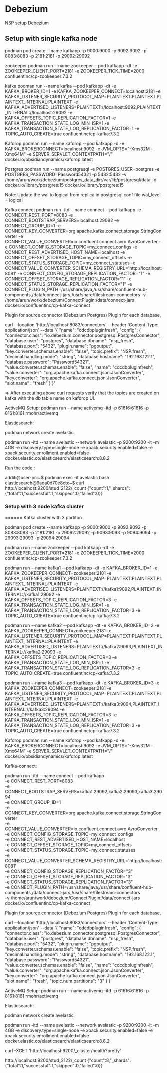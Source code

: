 # Debezium
NSP setup Debezium

## Setup with single kafka node
podman pod create --name kafkapp -p 9000:9000 -p 9092:9092 -p 8083:8083 -p 2181:2181 -p 29092:29092

zookeeper
podman run --name zookeeper --pod kafkapp -dt -e ZOOKEEPER_CLIENT_PORT=2181 -e ZOOKEEPER_TICK_TIME=2000 confluentinc/cp-zookeeper:7.3.2

kafka
podman run --name kafka --pod kafkapp -dt -e KAFKA_BROKER_ID=1 -e KAFKA_ZOOKEEPER_CONNECT=localhost:2181 -e KAFKA_LISTENER_SECURITY_PROTOCOL_MAP=PLAINTEXT:PLAINTEXT,PLAINTEXT_INTERNAL:PLAINTEXT -e KAFKA_ADVERTISED_LISTENERS=PLAINTEXT://localhost:9092,PLAINTEXT_INTERNAL://localhost:29092 -e KAFKA_OFFSETS_TOPIC_REPLICATION_FACTOR=1 -e KAFKA_TRANSACTION_STATE_LOG_MIN_ISR=1 -e KAFKA_TRANSACTION_STATE_LOG_REPLICATION_FACTOR=1 -e TOPIC_AUTO_CREATE=true confluentinc/cp-kafka:7.3.2

Kafdrop
podman run --name kafdrop --pod kafkapp -d -e KAFKA_BROKERCONNECT=localhost:9092 -e JVM_OPTS="-Xms32M -Xmx64M" -e SERVER_SERVLET_CONTEXTPATH="/" docker.io/obsidiandynamics/kafdrop:latest

Postgres
podman run --name postgresql -e POSTGRES_USER=postgres -e POSTGRES_PASSWORD=Password54321 -p 5432:5432 -v /home/arun/work/debezium/postgres_data_dir:/var/lib/postgresql/data -d docker.io/library/postgres:15
docker.io/library/postgres:15

Note: Update the wal to logical from replica in postgresql.conf file
wal_level = logical



Kafka connect
podman run -itd --name connect --pod kafkapp -e CONNECT_REST_PORT=8083 -e CONNECT_BOOTSTRAP_SERVERS=localhost:29092 -e CONNECT_GROUP_ID=1 -e CONNECT_KEY_CONVERTER=org.apache.kafka.connect.storage.StringConverter -e CONNECT_VALUE_CONVERTER=io.confluent.connect.avro.AvroConverter -e CONNECT_CONFIG_STORAGE_TOPIC=my_connect_configs -e CONNECT_REST_ADVERTISED_HOST_NAME=localhost -e CONNECT_OFFSET_STORAGE_TOPIC=my_connect_offsets -e CONNECT_STATUS_STORAGE_TOPIC=my_connect_statuses -e CONNECT_VALUE_CONVERTER_SCHEMA_REGISTRY_URL='http://localhost:8081' -e   CONNECT_CONFIG_STORAGE_REPLICATION_FACTOR="1" -e CONNECT_OFFSET_STORAGE_REPLICATION_FACTOR="1" -e CONNECT_STATUS_STORAGE_REPLICATION_FACTOR="1" -e CONNECT_PLUGIN_PATH=/usr/share/java,/usr/share/confluent-hub-components,/data/connect-jars,/usr/share/filestream-connectors -v /home/arun/work/debezium/ConnectPlugin:/data/connect-jars docker.io/confluentinc/cp-kafka-connect





Plugin for source connector (Debezium Postgres) Plugin for each database,

curl --location 'http://localhost:8083/connectors' --header 'Content-Type: application/json' --data '{
    "name": "cdcdbpluginfresh",
  "config": {
    "connector.class": "io.debezium.connector.postgresql.PostgresConnector",
    "database.user": "postgres",
    "database.dbname": "nsp_fresh",
    "database.port": "5432",
    "plugin.name": "pgoutput",
    "key.converter.schemas.enable": "false",
    "topic.prefix": "NSP.fresh",
    "decimal.handling.mode": "string",
    "database.hostname": "192.168.122.1",
    "database.password": "Password54321",
    "value.converter.schemas.enable": "false",
    "name": "cdcdbpluginfresh",
    "value.converter": "org.apache.kafka.connect.json.JsonConverter",
    "key.converter": "org.apache.kafka.connect.json.JsonConverter",
    "slot.name" : "fresh"
  }
}'




=> After executing above curl requests verify that the topics are created on kafka with the db table name on kafdrop UI.


ActiveMQ Setup:
podman run --name activemq -itd  -p 61616:61616 -p 8161:8161 rmohr/activemq

Elasticsearch:

podman network create avelastic

podman run -itd --name avelastic --network avelastic -p 9200:9200 -it -m 4GB -e discovery.type=single-node -e xpack.security.enabled=false -e xpack.security.enrollment.enabled=false docker.elastic.co/elasticsearch/elasticsearch:8.8.2

Run the code :


additi@user-pc:~$ podman exec -it avelastic bash
elasticsearch@9ada0d70e8cb:~$ curl http://localhost:9200/stud_2122/_count
{"count":1,"_shards":{"total":1,"successful":1,"skipped":0,"failed":0}}

#####
### Setup with 3 node kafka cluster 
====== Kafka cluster with 3 partiton

podman pod create --name kafkapp -p 9000:9000 -p 9092:9092 -p 8083:8083 -p 2181:2181 -p 29092:29092 -p 9093:9093 -p 9094:9094 -p 29093:29093 -p 29094:29094

podman run --name zookeeper --pod kafkapp -dt -e ZOOKEEPER_CLIENT_PORT=2181 -e ZOOKEEPER_TICK_TIME=2000 confluentinc/cp-zookeeper:7.3.2


podman run --name kafka1 --pod kafkapp -dt -e KAFKA_BROKER_ID=1 -e KAFKA_ZOOKEEPER_CONNECT=zookeeper:2181 -e KAFKA_LISTENER_SECURITY_PROTOCOL_MAP=PLAINTEXT:PLAINTEXT,PLAINTEXT_INTERNAL:PLAINTEXT -e KAFKA_ADVERTISED_LISTENERS=PLAINTEXT://kafka1:9092,PLAINTEXT_INTERNAL://kafka1:29092 -e KAFKA_OFFSETS_TOPIC_REPLICATION_FACTOR=3 -e KAFKA_TRANSACTION_STATE_LOG_MIN_ISR=1 -e KAFKA_TRANSACTION_STATE_LOG_REPLICATION_FACTOR=3 -e TOPIC_AUTO_CREATE=true confluentinc/cp-kafka:7.3.2

podman run --name kafka2 --pod kafkapp -dt -e KAFKA_BROKER_ID=2 -e KAFKA_ZOOKEEPER_CONNECT=zookeeper:2181 -e KAFKA_LISTENER_SECURITY_PROTOCOL_MAP=PLAINTEXT:PLAINTEXT,PLAINTEXT_INTERNAL:PLAINTEXT -e KAFKA_ADVERTISED_LISTENERS=PLAINTEXT://kafka2:9093,PLAINTEXT_INTERNAL://kafka2:29093 -e KAFKA_OFFSETS_TOPIC_REPLICATION_FACTOR=3 -e KAFKA_TRANSACTION_STATE_LOG_MIN_ISR=1 -e KAFKA_TRANSACTION_STATE_LOG_REPLICATION_FACTOR=3 -e TOPIC_AUTO_CREATE=true confluentinc/cp-kafka:7.3.2

podman run --name kafka3 --pod kafkapp -dt -e KAFKA_BROKER_ID=3 -e KAFKA_ZOOKEEPER_CONNECT=zookeeper:2181 -e KAFKA_LISTENER_SECURITY_PROTOCOL_MAP=PLAINTEXT:PLAINTEXT,PLAINTEXT_INTERNAL:PLAINTEXT -e KAFKA_ADVERTISED_LISTENERS=PLAINTEXT://kafka3:9094,PLAINTEXT_INTERNAL://kafka3:29094 -e KAFKA_OFFSETS_TOPIC_REPLICATION_FACTOR=3 -e KAFKA_TRANSACTION_STATE_LOG_MIN_ISR=1 -e KAFKA_TRANSACTION_STATE_LOG_REPLICATION_FACTOR=3 -e TOPIC_AUTO_CREATE=true confluentinc/cp-kafka:7.3.2

Kafdrop
podman run --name kafdrop --pod kafkapp -d -e KAFKA_BROKERCONNECT=localhost:9092 -e JVM_OPTS="-Xms32M -Xmx64M" -e SERVER_SERVLET_CONTEXTPATH="/" docker.io/obsidiandynamics/kafdrop:latest


Kafka-connect:

podman run -itd --name connect --pod kafkapp \
    -e CONNECT_REST_PORT=8083 \
    -e CONNECT_BOOTSTRAP_SERVERS=kafka1:29092,kafka2:29093,kafka3:29094 \
    -e CONNECT_GROUP_ID=1 \
    -e CONNECT_KEY_CONVERTER=org.apache.kafka.connect.storage.StringConverter \
    -e CONNECT_VALUE_CONVERTER=io.confluent.connect.avro.AvroConverter \
    -e CONNECT_CONFIG_STORAGE_TOPIC=my_connect_configs \
    -e CONNECT_REST_ADVERTISED_HOST_NAME=localhost \
    -e CONNECT_OFFSET_STORAGE_TOPIC=my_connect_offsets \
    -e CONNECT_STATUS_STORAGE_TOPIC=my_connect_statuses \
    -e CONNECT_VALUE_CONVERTER_SCHEMA_REGISTRY_URL='http://localhost:8081' \
    -e CONNECT_CONFIG_STORAGE_REPLICATION_FACTOR="3" \
    -e CONNECT_OFFSET_STORAGE_REPLICATION_FACTOR="3" \
    -e CONNECT_STATUS_STORAGE_REPLICATION_FACTOR="3" \
    -e CONNECT_PLUGIN_PATH=/usr/share/java,/usr/share/confluent-hub-components,/data/connect-jars,/usr/share/filestream-connectors \
    -v /home/arun/work/debezium/ConnectPlugin:/data/connect-jars \
    docker.io/confluentinc/cp-kafka-connect

Plugin for source connector (Debezium Postgres) Plugin for each database,

curl --location 'http://localhost:8083/connectors' --header 'Content-Type: application/json' --data '{
    "name": "cdcdbpluginfresh",
  "config": {
    "connector.class": "io.debezium.connector.postgresql.PostgresConnector",
    "database.user": "postgres",
    "database.dbname": "nsp_fresh",
    "database.port": "5432",
    "plugin.name": "pgoutput",
    "key.converter.schemas.enable": "false",
    "topic.prefix": "NSP.fresh",
    "decimal.handling.mode": "string",
    "database.hostname": "192.168.122.1",
    "database.password": "Password54321",
    "value.converter.schemas.enable": "false",
    "name": "cdcdbpluginfresh",
    "value.converter": "org.apache.kafka.connect.json.JsonConverter",
    "key.converter": "org.apache.kafka.connect.json.JsonConverter",
    "slot.name" : "fresh",
    "topic.num.partitions": "3"
  }
}'


ActiveMQ Setup:
podman run --name activemq -itd  -p 61616:61616 -p 8161:8161 rmohr/activemq

Elasticsearch:


podman network create avelastic

podman run -itd --name avelastic --network avelastic -p 9200:9200 -it -m 4GB -e discovery.type=single-node -e xpack.security.enabled=false -e xpack.security.enrollment.enabled=false docker.elastic.co/elasticsearch/elasticsearch:8.8.2



curl -XGET 'http://localhost:9200/_cluster/health?pretty'

http://localhost:9200/stud_2122/_count
{"count":8,"_shards":{"total":1,"successful":1,"skipped":0,"failed":0}}

